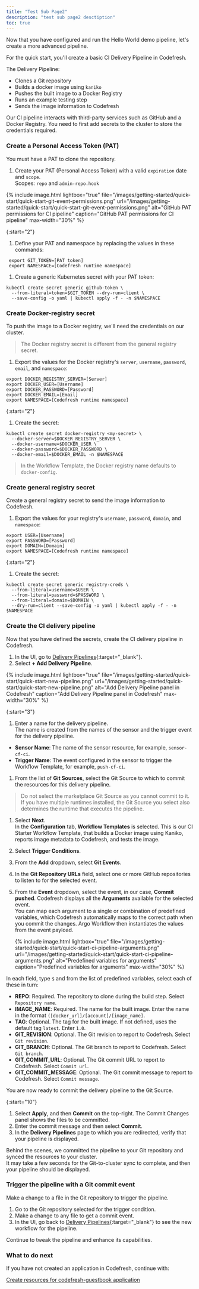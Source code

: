 ```yaml
---
title: "Test Sub Page2"
description: "test sub page2 desctiption"
toc: true
---
```


Now that you have configured and run the Hello World demo pipeline, let's create a more advanced pipeline.

For the quick start, you'll create a basic CI Delivery Pipeline in Codefresh.

The Delivery Pipeline:
* Clones a Git repository
* Builds a docker image using `kaniko`
* Pushes the built image to a Docker Registry
* Runs an example testing step
* Sends the image information to Codefresh

Our CI pipeline interacts with third-party services such as GitHub and a Docker Registry. You need to first add secrets to the cluster to store the credentials required.


### Create a Personal Access Token (PAT)
You must have a PAT to clone the repository.


1. Create your PAT (Personal Access Token) with a valid `expiration` date and `scope`.  
   Scopes: `repo` and `admin-repo.hook`

{% include
image.html
lightbox="true"
file="/images/getting-started/quick-start/quick-start-git-event-permissions.png"
url="/images/getting-started/quick-start/quick-start-git-event-permissions.png"
alt="GitHub PAT permissions for CI pipeline"
caption="GitHub PAT permissions for CI pipeline"
max-width="30%"
%}

{:start="2"}
1. Define your PAT and namespace by replacing the values in these commands:

```
 export GIT_TOKEN=[PAT token]
 export NAMESPACE=[Codefresh runtime namespace]
```

1. Create a generic Kubernetes secret with your PAT token:

```
kubectl create secret generic github-token \
  --from-literal=token=$GIT_TOKEN --dry-run=client \
  --save-config -o yaml | kubectl apply -f - -n $NAMESPACE
```

### Create Docker-registry secret
To push the image to a Docker registry, we'll need the credentials on our cluster.

> The Docker registry secret is different from the general registry secret.

1. Export the values for the Docker registry's `server`, `username`, `password`, `email`, and `namespace`:

```
export DOCKER_REGISTRY_SERVER=[Server]
export DOCKER_USER=[Username]
export DOCKER_PASSWORD=[Password]
export DOCKER_EMAIL=[Email]
export NAMESPACE=[Codefresh runtime namespace]
```

{:start="2"}
1. Create the secret:

``` 
kubectl create secret docker-registry <my-secret> \
  --docker-server=$DOCKER_REGISTRY_SERVER \
  --docker-username=$DOCKER_USER \
  --docker-password=$DOCKER_PASSWORD \
  --docker-email=$DOCKER_EMAIL -n $NAMESPACE
```

> In the Workflow Template, the Docker registry name defaults to `docker-config`.


### Create general registry secret
Create a general registry secret to send the image information to Codefresh.

1. Export the values for your registry's `username`, `password`, `domain`, and `namespace`:

```
export USER=[Username]
export PASSWORD=[Password]
export DOMAIN=[Domain]
export NAMESPACE=[Codefresh runtime namespace]
```

{:start="2"}
1. Create the secret:

```
kubectl create secret generic registry-creds \
  --from-literal=username=$USER \
  --from-literal=password=$PASSWORD \
  --from-literal=domain=$DOMAIN \
  --dry-run=client --save-config -o yaml | kubectl apply -f - -n $NAMESPACE
```

### Create the CI delivery pipeline
Now that you have defined the secrets, create the CI delivery pipeline in Codefresh.

1. In the UI, go to [Delivery Pipelines](https://g.codefresh.io/2.0/pipelines){:target="\_blank"}.
1. Select **+ Add Delivery Pipeline**.

{% include
image.html
lightbox="true"
file="/images/getting-started/quick-start/quick-start-new-pipeline.png"
url="/images/getting-started/quick-start/quick-start-new-pipeline.png"
alt="Add Delivery Pipeline panel in Codefresh"
caption="Add Delivery Pipeline panel in Codefresh"
max-width="30%"
%}

{:start="3"}
1. Enter a name for the delivery pipeline.  
   The name is created from the names of the sensor and the trigger event for the delivery pipeline.
* **Sensor Name**: The name of the sensor resource, for example, `sensor-cf-ci`.
* **Trigger Name**: The event configured in the sensor to trigger the Workflow Template, for example, `push-cf-ci`.
1. From the list of **Git Sources**, select the Git Source to which to commit the resources for this delivery pipeline.
> Do not select the marketplace Git Source as you cannot commit to it.   
If you have multiple runtimes installed, the Git Source you select also determines the runtime that executes the pipeline.
1. Select **Next**.  
   In the **Configuration** tab, **Workflow Templates** is selected. This is our CI Starter Workflow Template, that builds a Docker image using Kaniko, reports image metadata to Codefresh, and tests the image.
1. Select **Trigger Conditions**.
1. From the **Add** dropdown, select **Git Events**.
1. In the **Git Repository URLs** field, select one or more GitHub repositories to listen to for the selected event.
1. From the **Event** dropdown, select the event, in our case, **Commit pushed**.
   Codefresh displays all the **Arguments** available for the selected event.    
   You can map each argument to a single or combination of predefined variables, which Codefresh automatically maps to the correct path when you commit the changes. Argo Workflow then instantiates the values from the event payload.

   {% include
   image.html
   lightbox="true"
   file="/images/getting-started/quick-start/quick-start-ci-pipeline-arguments.png"
   url="/images/getting-started/quick-start/quick-start-ci-pipeline-arguments.png"
   alt="Predefined variables for arguments"
   caption="Predefined variables for arguments"
   max-width="30%"
   %}

In each field, type `$` and from the list of predefined variables, select each of these in turn:

* **REPO**: Required. The repository to clone during the build step. Select `Repository name`.
* **IMAGE_NAME**: Required. The name for the built image. Enter the name in the format `([docker_url]/[account]/[image_name]`.
* **TAG**: Optional. The tag for the built image. If not defined, uses the default tag `latest`. Enter `1.0`.
* **GIT_REVISION**: Optional. The Git revision to report to Codefresh. Select `Git revision`.
* **GIT_BRANCH**: Optional. The Git branch to report to Codefresh. Select `Git branch`.
* **GIT_COMMIT_URL**: Optional. The Git commit URL to report to Codefresh. Select `Commit url`.
* **GIT_COMMIT_MESSAGE**: Optional. The Git commit message to report to Codefresh. Select `Commit message`.

You are now ready to commit the delivery pipeline to the Git Source.

{:start="10"}
1. Select **Apply**, and then **Commit** on the top-right.
   The Commit Changes panel shows the files to be committed.
1. Enter the commit message and then select **Commit**.
1. In the **Delivery Pipelines** page to which you are redirected, verify that your pipeline is displayed.

Behind the scenes, we committed the pipeline to your Git repository and synced the resources to your cluster.  
It may take a few seconds for the Git-to-cluster sync to complete, and then your pipeline should be displayed.

### Trigger the pipeline with a Git commit event
Make a change to a file in the Git repository to trigger the pipeline.

1. Go to the Git repository selected for the trigger condition.
1. Make a change to any file to get a commit event.
1. In the UI, go back to [Delivery Pipelines](https://g.codefresh.io/2.0/pipelines){:target="\_blank"} to see the new workflow for the pipeline.

Continue to tweak the pipeline and enhance its capabilities.


### What to do next
If you have not created an application in Codefresh, continue with:

[Create resources for codefresh-guestbook application]({{site.baseurl}}/docs/getting-started/quick-start/create-app-specs)  


